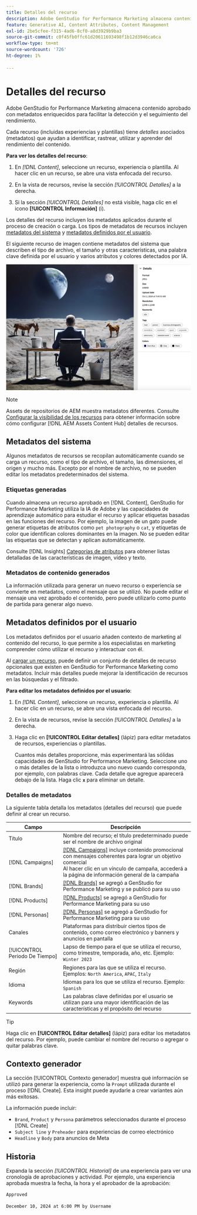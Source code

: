 ```yaml
---
title: Detalles del recurso
description: Adobe GenStudio for Performance Marketing almacena contenido aprobado con metadatos enriquecidos para permitir búsquedas y realizar un seguimiento del rendimiento.
feature: Generative AI, Content Attributes, Content Management
exl-id: 2be5cfee-f315-4ad6-8cf0-a8d3929b9ba3
source-git-commit: c0f45fb0ffc61d20611693498f1b12d3946ca6ca
workflow-type: tm+mt
source-wordcount: '726'
ht-degree: 1%

---
```


# Detalles del recurso

Adobe GenStudio for Performance Marketing almacena contenido aprobado con metadatos enriquecidos para facilitar la detección y el seguimiento del rendimiento.

Cada recurso (incluidas experiencias y plantillas) tiene _detalles_ asociados (metadatos) que ayudan a identificar, rastrear, utilizar y aprender del rendimiento del contenido.

**Para ver los detalles del recurso**:

1. En _[!DNL Content]_, seleccione un recurso, experiencia o plantilla. Al hacer clic en un recurso, se abre una vista enfocada del recurso.

1. En la vista de recursos, revise la sección _[!UICONTROL Detalles]_ a la derecha.

1. Si la sección _[!UICONTROL Detalles]_ no está visible, haga clic en el icono **[!UICONTROL Información]** (i).

Los detalles del recurso incluyen los metadatos aplicados durante el proceso de creación o carga. Los tipos de metadatos de recursos incluyen [metadatos del sistema](#system-metadata) y [metadatos definidos por el usuario](#user-defined-metadata).

El siguiente recurso de imagen contiene metadatos del sistema que describen el tipo de archivo, el tamaño y otras características, una palabra clave definida por el usuario y varios atributos y colores detectados por IA.

![detalles de un recurso con varias etiquetas](/help/assets/content-asset-details.png)

>[!NOTE]
>
>Assets de repositorios de AEM muestra metadatos diferentes. Consulte [Configurar la visibilidad de los recursos](connect-aem-repo.md#step-4-configure-asset-visibility) para obtener información sobre cómo configurar [!DNL AEM Assets Content Hub] detalles de recursos.

## Metadatos del sistema

Algunos metadatos de recursos se recopilan automáticamente cuando se carga un recurso, como el tipo de archivo, el tamaño, las dimensiones, el origen y mucho más. Excepto por el nombre de archivo, no se pueden editar los metadatos predeterminados del sistema.

### Etiquetas generadas

Cuando almacena un recurso aprobado en [!DNL Content], GenStudio for Performance Marketing utiliza la IA de Adobe y las capacidades de aprendizaje automático para estudiar el recurso y aplicar etiquetas basadas en las funciones del recurso. Por ejemplo, la imagen de un gato puede generar etiquetas de atributos como `pet photography` o `cat`, y etiquetas de color que identifican colores dominantes en la imagen. No se pueden editar las etiquetas que se detectan y aplican automáticamente.

Consulte [!DNL Insights] [Categorías de atributos](/help/user-guide/insights/attributes.md#categories) para obtener listas detalladas de las características de imagen, vídeo y texto.

### Metadatos de contenido generados

La información utilizada para generar un nuevo recurso o experiencia se convierte en metadatos, como el mensaje que se utilizó. No puede editar el mensaje una vez aprobado el contenido, pero puede utilizarlo como punto de partida para generar algo nuevo.

## Metadatos definidos por el usuario

Los metadatos definidos por el usuario añaden contexto de marketing al contenido del recurso, lo que permite a los especialistas en marketing comprender cómo utilizar el recurso y interactuar con él.

Al [cargar un recurso](/help/user-guide/content/manage-assets.md#add-assets), puede definir un conjunto de detalles de recurso opcionales que existen en GenStudio for Performance Marketing como metadatos. Incluir más detalles puede mejorar la identificación de recursos en las búsquedas y el filtrado.

**Para editar los metadatos definidos por el usuario**:

1. En _[!DNL Content]_, seleccione un recurso, experiencia o plantilla. Al hacer clic en un recurso, se abre una vista enfocada del recurso.

1. En la vista de recursos, revise la sección _[!UICONTROL Detalles]_ a la derecha.

1. Haga clic en **[!UICONTROL Editar detalles]** (lápiz) para editar metadatos de recursos, experiencias o plantillas.

   Cuantos más detalles proporcione, más experimentará las sólidas capacidades de GenStudio for Performance Marketing. Seleccione uno o más detalles de la lista o introduzca uno nuevo cuando corresponda, por ejemplo, con palabras clave. Cada detalle que agregue aparecerá debajo de la lista. Haga clic **`x`** para eliminar un detalle.

### Detalles de metadatos

La siguiente tabla detalla los metadatos (detalles del recurso) que puede definir al crear un recurso.

| Campo | Descripción |
| -------------- | ----------- |
| Título | Nombre del recurso; el título predeterminado puede ser el nombre de archivo original |
| [!DNL Campaigns] | [[!DNL Campaigns]](/help/user-guide/campaigns/overview.md) incluye contenido promocional con mensajes coherentes para lograr un objetivo comercial<br>Al hacer clic en un vínculo de campaña, accederá a la página de información general de la campaña |
| [!DNL Brands] | [[!DNL Brands]](/help/user-guide/guidelines/brands.md) se agregó a GenStudio for Performance Marketing y se publicó para su uso |
| [!DNL Products] | [[!DNL Products]](/help/user-guide/guidelines/products.md) se agregó a GenStudio for Performance Marketing para su uso |
| [!DNL Personas] | [[!DNL Personas]](/help/user-guide/guidelines/personas.md) se agregó a GenStudio for Performance Marketing para su uso |
| Canales | Plataformas para distribuir ciertos tipos de contenido, como correo electrónico y banners y anuncios en pantalla |
| [!UICONTROL Periodo De Tiempo] | Lapso de tiempo para el que se utiliza el recurso, como trimestre, temporada, año, etc. Ejemplo: `Winter 2023` |
| Región | Regiones para las que se utiliza el recurso. Ejemplos: `North America`, `APAC`, `Italy` |
| Idioma | Idiomas para los que se utiliza el recurso. Ejemplo: `Spanish` |
| Keywords | Las palabras clave definidas por el usuario se utilizan para una mayor identificación de las características y el propósito del recurso |

>[!TIP]
>
>Haga clic en **[!UICONTROL Editar detalles]** (lápiz) para editar los metadatos del recurso. Por ejemplo, puede cambiar el nombre del recurso o agregar o quitar palabras clave.

## Contexto generador

La sección [!UICONTROL Contexto generador] muestra qué información se utilizó para generar la experiencia, como la `Prompt` utilizada durante el proceso [!DNL Create]. Esta insight puede ayudarle a crear variantes aún más exitosas.

La información puede incluir:

- `Brand`, `Product` y `Persona` parámetros seleccionados durante el proceso [!DNL Create]
- `Subject line` y `Preheader` para experiencias de correo electrónico
- `Headline` y `Body` para anuncios de Meta

## Historia

Expanda la sección _[!UICONTROL Historial]_ de una experiencia para ver una cronología de aprobaciones y actividad. Por ejemplo, una experiencia aprobada muestra la fecha, la hora y el aprobador de la aprobación:

```
Approved

December 10, 2024 at 6:00 PM by Username
```

